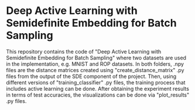 # Deep Active Learning with Semidefinite Embedding for Batch Sampling

This repository contains the code of "Deep Active Learning 
with Semidefinite Embedding for Batch Sampling" where two 
datasets are used in the implementation, e.g. MNIST and ROP 
datasets. In both folders, .npy files are the distance 
matrices created using "create_distance_matrix" .py files 
from the output of the SDE component of the project. Then, using
different versions of "training_classifier" .py files, the 
training process that includes active learning can be done. 
After obtaining the experiment results in terms of test accuracies,
the visualizations can be done via "plot_results" .py files.

